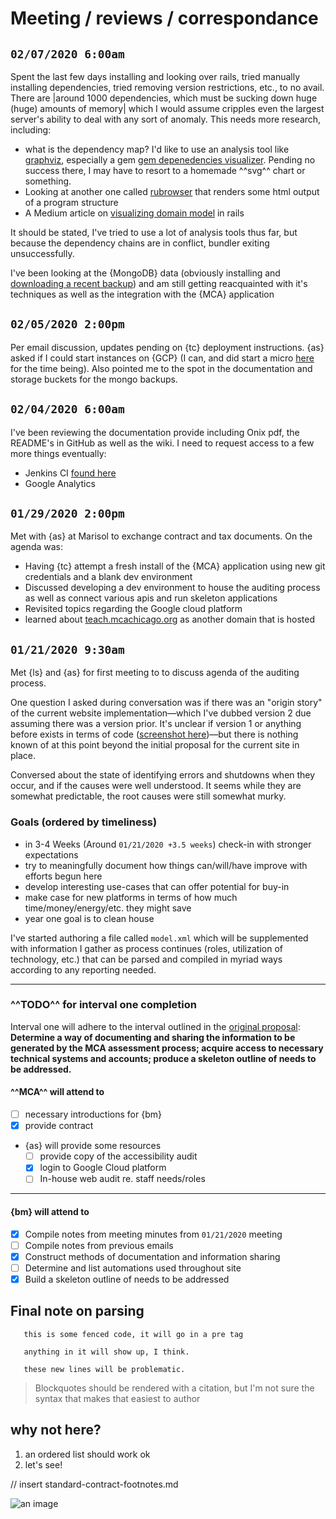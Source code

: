 # Meeting / reviews / correspondance

## ``02/07/2020 6:00am``

Spent the last few days installing and looking over rails, tried manually installing dependencies, tried removing version restrictions, etc., to no avail. There are |around 1000 dependencies, which must be sucking down huge (huge) amounts of memory| which I would assume cripples even the largest server's ability to deal with any sort of anomaly. This needs more research, including:

- what is the dependency map? I'd like to use an analysis tool like [graphviz](http://www.graphviz.org/), especially a gem [gem depenedencies visualizer](http://patshaughnessy.net/2011/9/17/bundlers-best-kept-secret). Pending no success there, I may have to resort to a homemade ^^svg^^ chart or something.
- Looking at another one called [rubrowser](https://github.com/emad-elsaid/rubrowser) that renders some html output of a program structure
- A Medium article on [visualizing domain model](https://medium.com/@gbardhoshi/visualizing-your-domain-model-in-rails-4b483648516) in rails

It should be stated, I've tried to use a lot of analysis tools thus far, but because the dependency chains are in conflict, bundler exiting unsuccessfully.

I've been looking at the {MongoDB} data (obviously installing and [downloading a recent backup](https://console.cloud.google.com/storage/browser/mongo-db-backup?project=mca-chicago-production)) and am still getting reacquainted with it's techniques as well as the integration with the {MCA} application

## ``02/05/2020 2:00pm``

Per email discussion, updates pending on {tc} deployment instructions. {as} asked if I could start instances on {GCP} (I can, and did start a micro [here](http://35.223.240.212) for the time being). Also pointed me to the spot in the documentation and storage buckets for the mongo backups.

## ``02/04/2020 6:00am``

I've been reviewing the documentation provide including Onix pdf, the README's in GitHub as well as the wiki. I need to request access to a few more things eventually:

- Jenkins CI [found here](http://104.197.216.8:8080/login?from=%2F)
- Google Analytics


## ``01/29/2020 2:00pm``

Met with {as} at Marisol to exchange contract and tax documents. On the agenda was:

- Having {tc} attempt a fresh install of the {MCA} application using new git credentials and a blank dev environment
- Discussed developing a dev environment to house the auditing process as well as connect various apis and run skeleton applications
- Revisited topics regarding the Google cloud platform
- learned about [teach.mcachicago.org](https://teach.mcachicago.org/institute/) as another domain that is hosted

## ``01/21/2020 9:30am``

Met {ls} and {as} for first meeting to to discuss agenda of the auditing process. 

One question I asked during conversation was if there was an "origin story" of the current website implementation—which I've dubbed version 2 due assuming there was a version prior. It's unclear if version 1 or anything before exists in terms of code ([screenshot here](media/images/mcachicago-06-02-2015-screenshot.jpg))—but there is nothing known of at this point beyond the initial proposal for the current site in place.

Conversed about the state of identifying errors and shutdowns when they occur, and if the causes were well understood. It seems while they are somewhat predictable, the root causes were still somewhat murky.

### Goals (ordered by timeliness)
- in 3-4 Weeks (Around ``01/21/2020 +3.5 weeks``) check-in with stronger expectations
- try to meaningfully document how things can/will/have improve with efforts begun here
- develop interesting use-cases that can offer potential for buy-in
- make case for new platforms in terms of how much time/money/energy/etc. they might save
- year one goal is to clean house

I've started authoring a file called `model.xml` which will be supplemented with information I gather as process continues (roles, utilization of technology, etc.) that can be parsed and compiled in myriad ways according to any reporting needed.

---

### ^^TODO^^ for interval one completion

Interval one will adhere to the interval outlined in the [original proposal](media/docs/MCA-proposal-brendan_metzger.pdf): **Determine a way of documenting and sharing the information to be generated by the MCA assessment process; acquire access to necessary technical systems and accounts; produce a skeleton outline of needs to be addressed.**

#### ^^MCA^^ will attend to

- [ ] necessary introductions for {bm}
- [x] provide contract
- {as} will provide some resources
  - [ ] provide copy of the accessibility audit
  - [x] login to Google Cloud platform
  - [ ] In-house web audit re. staff needs/roles
----
#### {bm} will attend to

- [x] Compile notes from meeting minutes from ``01/21/2020`` meeting
- [ ] Compile notes from previous emails
- [x] Construct methods of documentation and information sharing
- [ ] Determine and list automations used throughout site
- [x] Build a skeleton outline of needs to be addressed

## Final note on parsing

```
   this is some fenced code, it will go in a pre tag
   
   anything in it will show up, I think.
   
   these new lines will be problematic.
```

> Blockquotes should be rendered with a citation, but I'm not sure the syntax that makes that easiest to author

## why not here?

1. an ordered list should work ok
2. let's see!

// insert standard-contract-footnotes.md

![an image](/path/to/image.jpg)